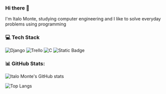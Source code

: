 ### Hi there 👋

I'm Italo Monte, studying computer engineering and I like to solve everyday problems using programming

### 💻 Tech Stack

![Django](https://img.shields.io/badge/django-%23092E20.svg?style=for-the-badge&logo=django&logoColor=white) ![Trello](https://img.shields.io/badge/Trello-%23026AA7.svg?style=for-the-badge&logo=Trello&logoColor=white) ![C](https://img.shields.io/badge/c-%2300599C.svg?style=for-the-badge&logo=c&logoColor=white) ![Static Badge](https://img.shields.io/badge/tkinter-%2334e5eb?style=flat-square)


### 📊 GitHub Stats:
![Italo Monte's GitHub stats](https://github-readme-stats.vercel.app/api?username=italomonte&show_icons=true&theme=radical)

![Top Langs](https://github-readme-stats.vercel.app/api/top-langs/?username=italomonte&layout=compact&theme=radical) 
